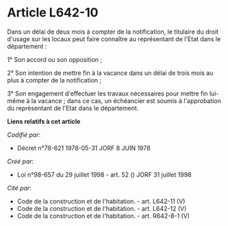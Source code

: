# Article L642-10

Dans un délai de deux mois à compter de la notification, le titulaire du droit d'usage sur les locaux peut faire connaître au
représentant de l'Etat dans le département :

1° Son accord ou son opposition ;

2° Son intention de mettre fin à la vacance dans un délai de trois mois au plus à compter de la notification ;

3° Son engagement d'effectuer les travaux nécessaires pour mettre fin lui-même à la vacance ; dans ce cas, un échéancier est
soumis à l'approbation du représentant de l'Etat dans le département.

**Liens relatifs à cet article**

_Codifié par_:

  - Décret n°78-621 1978-05-31 JORF 8 JUIN 1978

_Créé par_:

  - Loi n°98-657 du 29 juillet 1998 - art. 52 () JORF 31 juillet 1998

_Cité par_:

  - Code de la construction et de l'habitation. - art. L642-11 (V)
  - Code de la construction et de l'habitation. - art. L642-12 (V)
  - Code de la construction et de l'habitation. - art. R642-8-1 (V)
